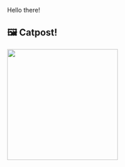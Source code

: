 Hello there!



## 🖼️ Catpost!

<sub>
    <img src="https://cdn2.thecatapi.com/images/rQIgtUCVF.jpg" height="256">
</sub>

